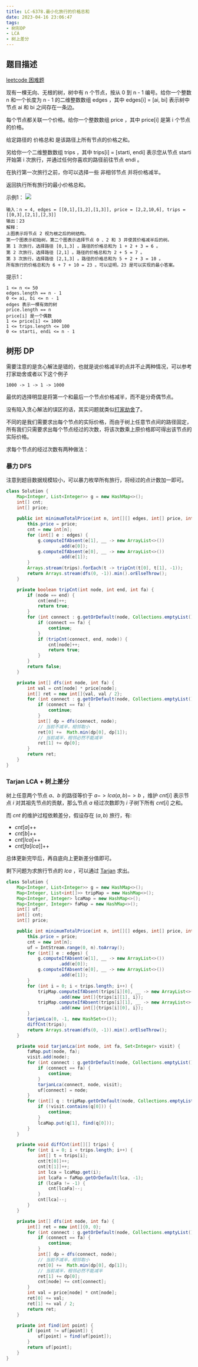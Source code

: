 ```yaml
---
title: LC-6378.最小化旅行的价格总和
date: 2023-04-16 23:06:47
tags:
- 树形DP
- LCA
- 树上差分
---
```


## 题目描述
[leetcode 困难题](https://leetcode.cn/problems/minimize-the-total-price-of-the-trips/solutions/?orderBy=most_votes)

现有一棵无向、无根的树，树中有 n 个节点，按从 0 到 n - 1 编号。给你一个整数 n 和一个长度为 n - 1 的二维整数数组 edges ，其中 edges[i] = [ai, bi] 表示树中节点 ai 和 bi 之间存在一条边。

每个节点都关联一个价格。给你一个整数数组 price ，其中 price[i] 是第 i 个节点的价格。

给定路径的 价格总和 是该路径上所有节点的价格之和。

另给你一个二维整数数组 trips ，其中 trips[i] = [starti, endi] 表示您从节点 starti 开始第 i 次旅行，并通过任何你喜欢的路径前往节点 endi 。

在执行第一次旅行之前，你可以选择一些 非相邻节点 并将价格减半。

返回执行所有旅行的最小价格总和。

示例1：
![](../img/Snipaste_2023-04-17_00-45-04.png)
```
输入：n = 4, edges = [[0,1],[1,2],[1,3]], price = [2,2,10,6], trips = [[0,3],[2,1],[2,3]]
输出：23
解释：
上图表示将节点 2 视为根之后的树结构。
第一个图表示初始树，第二个图表示选择节点 0 、2 和 3 并使其价格减半后的树。
第 1 次旅行，选择路径 [0,1,3] 。路径的价格总和为 1 + 2 + 3 = 6 。
第 2 次旅行，选择路径 [2,1] 。路径的价格总和为 2 + 5 = 7 。
第 3 次旅行，选择路径 [2,1,3] 。路径的价格总和为 5 + 2 + 3 = 10 。
所有旅行的价格总和为 6 + 7 + 10 = 23 。可以证明，23 是可以实现的最小答案。
```

提示1：
```
1 <= n <= 50
edges.length == n - 1
0 <= ai, bi <= n - 1
edges 表示一棵有效的树
price.length == n
price[i] 是一个偶数
1 <= price[i] <= 1000
1 <= trips.length <= 100
0 <= starti, endi <= n - 1
```

## 树形 DP
需要注意的是贪心解法是错的，也就是说价格减半的点并不止两种情况，可以参考打家劫舍或者以下这个例子
```
1000 -> 1 -> 1 -> 1000
```
最优的选择明显是将第一个和最后一个节点价格减半，而不是分奇偶节点。

没有陷入贪心解法的误区的话，其实问题就类似[打家劫舍](https://leetcode.cn/problems/house-robber-iii/)了。

不同的是我们需要求出每个节点的实际价格，而由于树上任意节点间的路径固定，所有我们只需要求出每个节点经过的次数，将该次数乘上原价格即可得出该节点的实际价格。

求每个节点的经过次数有两种做法：
### 暴力 DFS
注意到题目数据规模较小，可以暴力枚举所有旅行，将经过的点计数加一即可。
```Java
class Solution {
    Map<Integer, List<Integer>> g = new HashMap<>();
    int[] cnt;
    int[] price;
    
    public int minimumTotalPrice(int n, int[][] edges, int[] price, int[][] trips) {
        this.price = price;
        cnt = new int[n];
        for (int[] e : edges) {
            g.computeIfAbsent(e[1], __ -> new ArrayList<>())
                    .add(e[0]);
            g.computeIfAbsent(e[0], __ -> new ArrayList<>())
                    .add(e[1]);
        }
        Arrays.stream(trips).forEach(t -> tripCnt(t[0], t[1], -1));
        return Arrays.stream(dfs(0, -1)).min().orElseThrow();
    }

    private boolean tripCnt(int node, int end, int fa) {
        if (node == end) {
            cnt[end]++;
            return true;
        }
        for (int connect : g.getOrDefault(node, Collections.emptyList())) {
            if (connect == fa) {
                continue;
            }
            if (tripCnt(connect, end, node)) {
                cnt[node]++;
                return true;
            }
        }
        return false;
    }

    private int[] dfs(int node, int fa) {
        int val = cnt[node] * price[node];
        int[] ret = new int[]{val, val / 2};
        for (int connect : g.getOrDefault(node, Collections.emptyList())) {
            if (connect == fa) {
                continue;
            }
            int[] dp = dfs(connect, node);
            // 当前不减半，相邻取小
            ret[0] +=  Math.min(dp[0], dp[1]);
            // 当前减半，相邻必然不能减半
            ret[1] += dp[0]; 
        }
        return ret;
    }
}
```

### Tarjan LCA + 树上差分
树上任意两个节点 $a、b$ 的路径等价于 $a -> lca(a, b) -> b$ ，维护 $cnt[i]$ 表示节点 $i$ 对其祖先节点的贡献，那么节点 $a$ 经过次数即为 $i$ 子树下所有 $cnt[i]$ 之和。

而 $cnt$ 的维护过程依赖差分，假设存在 $(a, b)$ 旅行，有:
- $cnt[a]$++
- $cnt[b]$++
- $cnt[lca]$++
- $cnt[fa[lca]]$++

总体更新完毕后，再自底向上更新差分值即可。

剩下问题为求旅行节点的 $lca$ ，可以通过 [Tarjan](https://oi-wiki.org/graph/lca/#tarjan-%E7%AE%97%E6%B3%95) 求出。

```Java
class Solution {
    Map<Integer, List<Integer>> g = new HashMap<>();
    Map<Integer, List<int[]>> tripMap = new HashMap<>();
    Map<Integer, Integer> lcaMap = new HashMap<>();
    Map<Integer, Integer> faMap = new HashMap<>();
    int[] uf;
    int[] cnt;
    int[] price;

    public int minimumTotalPrice(int n, int[][] edges, int[] price, int[][] trips) {
        this.price = price;
        cnt = new int[n];
        uf = IntStream.range(0, n).toArray();
        for (int[] e : edges) {
            g.computeIfAbsent(e[1], __ -> new ArrayList<>())
                    .add(e[0]);
            g.computeIfAbsent(e[0], __ -> new ArrayList<>())
                    .add(e[1]);
        }
        for (int i = 0; i < trips.length; i++) {
            tripMap.computeIfAbsent(trips[i][0], __ -> new ArrayList<>())
                    .add(new int[]{trips[i][1], i});
            tripMap.computeIfAbsent(trips[i][1], __ -> new ArrayList<>())
                    .add(new int[]{trips[i][0], i});
        }
        tarjanLca(0, -1, new HashSet<>());
        diffCnt(trips);
        return Arrays.stream(dfs(0, -1)).min().orElseThrow();
    }

    private void tarjanLca(int node, int fa, Set<Integer> visit) {
        faMap.put(node, fa);
        visit.add(node);
        for (int connect : g.getOrDefault(node, Collections.emptyList())) {
            if (connect == fa) {
                continue;
            }
            tarjanLca(connect, node, visit);
            uf[connect] = node;
        }
        for (int[] q : tripMap.getOrDefault(node, Collections.emptyList())) {
            if (!visit.contains(q[0])) {
                continue;
            }
            lcaMap.put(q[1], find(q[0]));
        }
    }

    private void diffCnt(int[][] trips) {
        for (int i = 0; i < trips.length; i++) {
            int[] t = trips[i];
            cnt[t[0]]++;
            cnt[t[1]]++;
            int lca = lcaMap.get(i);
            int lcaFa = faMap.getOrDefault(lca, -1);
            if (lcaFa != -1) {
                cnt[lcaFa]--;
            }
            cnt[lca]--;
        }
    }

    private int[] dfs(int node, int fa) {
        int[] ret = new int[]{0, 0};
        for (int connect : g.getOrDefault(node, Collections.emptyList())) {
            if (connect == fa) {
                continue;
            }
            int[] dp = dfs(connect, node);
            // 当前不减半，相邻取小
            ret[0] +=  Math.min(dp[0], dp[1]);
            // 当前减半，相邻必然不能减半
            ret[1] += dp[0];
            cnt[node] += cnt[connect];
        }
        int val = price[node] * cnt[node];
        ret[0] += val;
        ret[1] += val / 2;
        return ret;
    }

    private int find(int point) {
        if (point != uf[point]) {
            uf[point] = find(uf[point]);
        }
        return uf[point];
    }
}
```